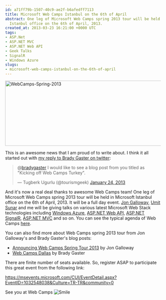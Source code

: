 ```yaml
---
id: a71ff79b-1507-40c9-ae2f-b6afedff7113
title: Microsoft Web Camps Istanbul on the 6th of April
abstract: One leg of Microsoft Web Camps spring 2013 tour will be held in Microsoft
  Istanbul office on the 6th of April, 2013.
created_at: 2013-03-23 16:21:00 +0000 UTC
tags:
- ASP.Net
- ASP.NET MVC
- ASP.NET Web API
- Geek Talks
- SignalR
- Windows Azure
slugs:
- microsoft-web-camps-istanbul-on-the-6th-of-april
---
```


<p><a href="http://aka.ms/gotowebcamp"><img height="211" width="644" src="https://www.tugberkugurlu.com/Content/images/Uploadedbyauthors/wlw/Web-Camps_118E2/WebCamps-Spring-2013.png" alt="WebCamps-Spring-2013" border="0" style="background-image: none; padding-top: 0px; padding-left: 0px; display: inline; padding-right: 0px; border: 0px;" title="WebCamps-Spring-2013" /></a></p>
<p>This is an awesome news that I am proud of to write about. I think it all started out with <a href="https://twitter.com/tourismgeek/status/294364180318928896">my reply to Brady Gaster on twitter</a>:</p>
<blockquote class="twitter-tweet">
<p>@<a href="https://twitter.com/bradygaster">bradygaster</a> I would like to see a blog post from you titled as "Kicking off Web Camps Turkey".</p>
&mdash; Tugberk Ugurlu (@tourismgeek) <a href="https://twitter.com/tourismgeek/status/294364180318928896">January 24, 2013</a></blockquote>
<script src="//platform.twitter.com/widgets.js"></script>
<p>And it's now a real deal thanks to awesome Web Camps team! One leg of Microsoft Web Camps spring 2013 tour will be held in Microsoft Istanbul office on the 6th of April, 2013. It will be a full day event. <a href="http://weblogs.asp.net/jgalloway/">Jon Galloway</a>, <a href="http://blogs.msdn.com/b/umits/">Umit Sunar</a> and me will be giving talks on various latest Microsoft Web Stack technologies including&nbsp;<a href="http://www.windowsazure.com">Windows Azure</a>, <a href="http://www.asp.net/web-api">ASP.NET Web API</a>, <a href="http://signalr.net">ASP.NET SignalR</a>, <a href="http://www.asp.net/mvc">ASP.NET MVC</a> and so on. You can see the typical agenda of Web Camps <a href="http://www.devcamps.ms/web/agenda">here</a>.</p>
<p>You can also find more about Web Camps spring 2013 tour from Jon Galloway's and Brady Gaster's blog posts:</p>
<ul>
<li><a href="http://weblogs.asp.net/jgalloway/archive/2013/03/15/announcing-web-camps-spring-tour-2013.aspx">Announcing Web Camps Spring Tour 2013</a> by Jon Galloway</li>
<li><a href="http://www.bradygaster.com/web-camps-dallas">Web Camps Dallas</a> by Brady Gaster</li>
</ul>
<p>There are finite number of seats available. So, register ASAP to participate this great event from the following link:</p>
<p><a href="https://msevents.microsoft.com/CUI/EventDetail.aspx?EventID=1032548038&amp;Culture=TR-TR&amp;community=0" title="https://msevents.microsoft.com/CUI/EventDetail.aspx?EventID=1032548038&amp;Culture=TR-TR&amp;community=0">https://msevents.microsoft.com/CUI/EventDetail.aspx?EventID=1032548038&amp;Culture=TR-TR&amp;community=0</a></p>
<p>See you at Web Camps <img src="https://www.tugberkugurlu.com/Content/images/Uploadedbyauthors/wlw/Web-Camps_118E2/wlEmoticon-smile.png" alt="Smile" style="border-style: none;" class="wlEmoticon wlEmoticon-smile" /></p>